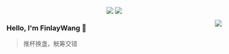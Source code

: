<p align="center">
  <img align="center" src="https://github.com/smallnest/smallnest/raw/master/developer.gif"/>
<img align="center" src="https://github-profile-trophy.vercel.app/?username=smallnest&title=MultipleLang,Star,Follower,Commit,Issue" style="max-width:100%;">
</p>

<img align="right" src="https://github-readme-stats.vercel.app/api?username=smallnest&show_icons=true&icon_color=805AD5&text_color=718096&bg_color=ffffff&hide_title=true" />



### Hello, I'm FinlayWang 👋

> 推杯换盏，觥筹交错
